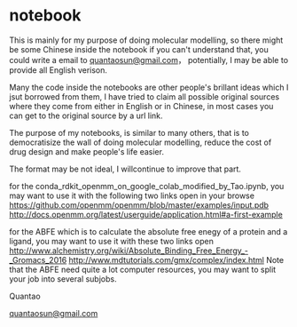 # notebook
This is mainly for my purpose of doing molecular modelling, so there might be some Chinese inside the notebook
if you can't understand that, you could write a email to quantaosun@gmail.com， potentially, I may be able to provide all English verison.

Many the code inside the notebooks are other people's brillant ideas which I jsut borrowed from them, I have tried to claim all possible original sources where they come from either in English or in Chinese, in most cases you can get to the original source by a url link.

The purpose of my notebooks, is similar to many others, that is to democratisize the wall of doing molecular modelling, reduce the cost of drug design and make people's life easier.

The format may be not ideal, I willcontinue to improve that part.

for the  conda_rdkit_openmm_on_google_colab_modified_by_Tao.ipynb, you may want to use it with the following two links open in your browse
https://github.com/openmm/openmm/blob/master/examples/input.pdb 
http://docs.openmm.org/latest/userguide/application.html#a-first-example

for the ABFE which is to calculate the absolute free enegy of a protein and a ligand, you may want to use it with these two links open 
http://www.alchemistry.org/wiki/Absolute_Binding_Free_Energy_-_Gromacs_2016
http://www.mdtutorials.com/gmx/complex/index.html
Note that the ABFE need quite a lot computer resources, you may want to split your job into several subjobs.

Quantao

quantaosun@gmail.com
